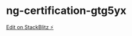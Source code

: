 # ng-certification-gtg5yx

[Edit on StackBlitz ⚡️](https://stackblitz.com/edit/ng-certification-gtg5yx)